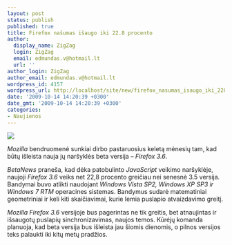 ```yaml
---
layout: post
status: publish
published: true
title: Firefox našumas išaugo iki 22.8 procento
author:
  display_name: ZigZag
  login: ZigZag
  email: edmundas.v@hotmail.lt
  url: ''
author_login: ZigZag
author_email: edmundas.v@hotmail.lt
wordpress_id: 4157
wordpress_url: http://localhost/site/new/firefox_nasumas_isaugo_iki_228_procento/
date: '2009-10-14 14:20:39 +0300'
date_gmt: '2009-10-14 14:20:39 +0300'
categories:
- Naujienos
---
```

<div class="imgright"><img src="http://t0.gstatic.com/images?q=tbn:YUfEJefQyvyJTM:http://www.jankarlsbjerg.com/blog/images/2009/01/firefox-logo-1.png"  /></div>
<p><i>Mozilla</i> bendruomenė sunkiai dirbo pastaruosius keletą mėnesių tam, kad būtų išleista nauja jų naršyklės beta versija – <i>Firefox 3.6</i>. </p>
<p><i>BetaNews</i> praneša, kad dėka patobulinto <i>JavaScript</i> veikimo naršyklėje, naujoji <i>Firefox 3.6</i> veiks net 22,8 procento greičiau nei senesnė 3.5 versija. Bandymai buvo atlikti naudojant <i>Windows Vista SP2, Windows XP SP3 ir Windows 7 RTM</i> operacines sistemas. Bandymus sudarė matematiniai geometriniai ir keli kiti skaičiavimai, kurie lemia puslapio atvaizdavimo greitį. </p>
<p><i>Mozilla Firefox 3.6</i> versijoje bus pagerintas ne tik greitis, bet atnaujintas ir išsaugotų puslapių sinchronizavimas, naujos temos. Kūrėjų komanda planuoja, kad beta versija bus išleista jau šiomis dienomis, o pilnos versijos teks palaukti iki kitų metų pradžios.<br /></p>
